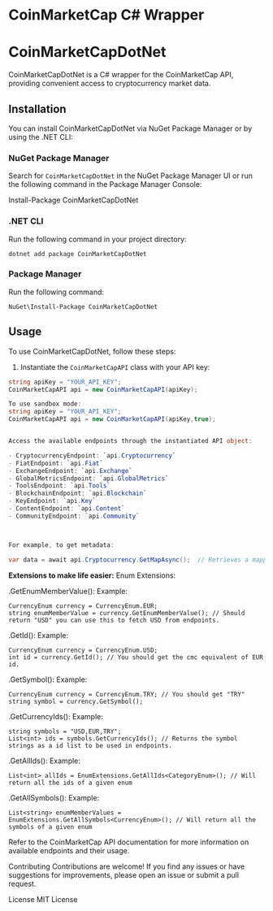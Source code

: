# CoinMarketCap C# Wrapper

# CoinMarketCapDotNet

CoinMarketCapDotNet is a C# wrapper for the CoinMarketCap API, providing convenient access to cryptocurrency market data.

## Installation

You can install CoinMarketCapDotNet via NuGet Package Manager or by using the .NET CLI:

### NuGet Package Manager

Search for `CoinMarketCapDotNet` in the NuGet Package Manager UI or run the following command in the Package Manager Console:

Install-Package CoinMarketCapDotNet

### .NET CLI

Run the following command in your project directory:
```
dotnet add package CoinMarketCapDotNet
```

### Package Manager

Run the following command:
```
NuGet\Install-Package CoinMarketCapDotNet
```
## Usage

To use CoinMarketCapDotNet, follow these steps:

1. Instantiate the `CoinMarketCapAPI` class with your API key:

```csharp
string apiKey = "YOUR_API_KEY";
CoinMarketCapAPI api = new CoinMarketCapAPI(apiKey);

To use sandbox mode:
string apiKey = "YOUR_API_KEY";
CoinMarketCapAPI api = new CoinMarketCapAPI(apiKey,true);


Access the available endpoints through the instantiated API object:

- CryptocurrencyEndpoint: `api.Cryptocurrency`
- FiatEndpoint: `api.Fiat`
- ExchangeEndpoint: `api.Exchange`
- GlobalMetricsEndpoint: `api.GlobalMetrics`
- ToolsEndpoint: `api.Tools`
- BlockchainEndpoint: `api.Blockchain`
- KeyEndpoint: `api.Key`
- ContentEndpoint: `api.Content`
- CommunityEndpoint: `api.Community`



For example, to get metadata:

var data = await api.Cryptocurrency.GetMapAsync();  // Retrieves a mapping of all supported fiat currencies to unique CoinMarketCap IDs.
```

**Extensions to make life easier:**
Enum Extensions:

.GetEnumMemberValue():
Example:
```
CurrencyEnum currency = CurrencyEnum.EUR;
string enumMemberValue = currency.GetEnumMemberValue(); // Should return "USD" you can use this to fetch USD from endpoints.
```

.GetId():
Example:
```
CurrencyEnum currency = CurrencyEnum.USD;
int id = currency.GetId(); // You should get the cmc equivalent of EUR id.
```

.GetSymbol():
Example:
```
CurrencyEnum currency = CurrencyEnum.TRY; // You should get "TRY"
string symbol = currency.GetSymbol();
```

.GetCurrencyIds():
Example:
```
string symbols = "USD,EUR,TRY";
List<int> ids = symbols.GetCurrencyIds(); // Returns the symbol strings as a id list to be used in endpoints.
```

.GetAllIds():
Example:
```
List<int> allIds = EnumExtensions.GetAllIds<CategoryEnum>(); // Will return all the ids of a given enum
```

.GetAllSymbols():
Example:
```
List<string> enumMemberValues = EnumExtensions.GetAllSymbols<CurrencyEnum>(); // Will return all the symbols of a given enum
```
  
Refer to the CoinMarketCap API documentation for more information on available endpoints and their usage.

Contributing
Contributions are welcome! If you find any issues or have suggestions for improvements, please open an issue or submit a pull request.

License
MIT License

